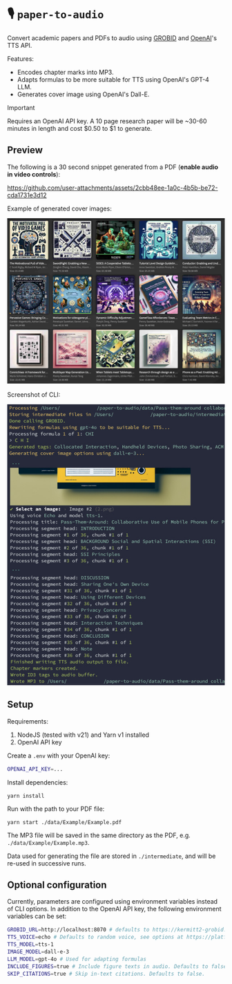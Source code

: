 # 🎙️ `paper-to-audio`

Convert academic papers and PDFs to audio using [GROBID](https://github.com/kermitt2/grobid) and [OpenAI](https://openai.com)'s TTS API.

Features:

-   Encodes chapter marks into MP3.
-   Adapts formulas to be more suitable for TTS using OpenAI's GPT-4 LLM.
-   Generates cover image using OpenAI's Dall-E.

> [!IMPORTANT]
> Requires an OpenAI API key. A 10 page research paper will be ~30-60 minutes in length and cost $0.50 to $1 to generate.

## Preview

The following is a 30 second snippet generated from a PDF (**enable audio in video controls**):

https://github.com/user-attachments/assets/2cbb48ee-1a0c-4b5b-be72-cda1731e3d12

Example of generated cover images:

![paper-to-audio cover images](./preview-cover.jpg)

Screenshot of CLI:

![paper-to-audio CLI](./preview-cli.jpg)

## Setup

Requirements:

1. NodeJS (tested with v21) and Yarn v1 installed
2. OpenAI API key

Create a `.env` with your OpenAI key:

```sh
OPENAI_API_KEY=...
```

Install dependencies:

```
yarn install
```

Run with the path to your PDF file:

```
yarn start ./data/Example/Example.pdf
```

The MP3 file will be saved in the same directory as the PDF, e.g. `./data/Example/Example.mp3`.

Data used for generating the file are stored in `./intermediate`, and will be re-used in successive runs.

## Optional configuration

Currently, parameters are configured using environment variables instead of CLI options. In addition to the OpenAI API key, the following environment variables can be set:

```sh
GROBID_URL=http://localhost:8070 # defaults to https://kermitt2-grobid.hf.space
TTS_VOICE=echo # Defaults to random voice, see options at https://platform.openai.com/docs/guides/text-to-speech/voice-options
TTS_MODEL=tts-1
IMAGE_MODEL=dall-e-3
LLM_MODEL=gpt-4o # Used for adapting formulas
INCLUDE_FIGURES=true # Include figure texts in audio. Defaults to false.
SKIP_CITATIONS=true # Skip in-text citations. Defaults to false.
```
